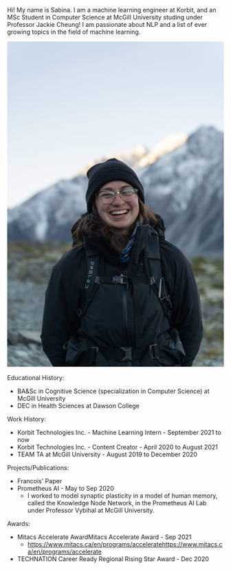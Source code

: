 Hi! My name is Sabina. I am a machine learning engineer at Korbit, and an MSc Student in Computer Science at McGill University studing under Professor Jackie Cheung! I am passionate about NLP and a list of ever growing topics in the field of machine learning.

![me](./images/profile.jpeg)

Educational History:
- BA&Sc in Cognitive Science (specialization in Computer Science) at McGill University 
- DEC in Health Sciences at Dawson College 

Work History:
- Korbit Technologies Inc. - Machine Learning Intern - September 2021 to now
- Korbit Technologies Inc. - Content Creator - April 2020 to August 2021
- TEAM TA at McGill University - August 2019 to December 2020

Projects/Publications:
- Francois' Paper
- Prometheus AI - May to Sep 2020
    - I worked to model synaptic plasticity in a model of human memory, called the Knowledge Node Network, in the Prometheus AI Lab under Professor Vybihal at McGill University.

Awards:
- Mitacs Accelerate AwardMitacs Accelerate Award - Sep 2021
    - https://www.mitacs.ca/en/programs/acceleratehttps://www.mitacs.ca/en/programs/accelerate
- TECHNATION Career Ready Regional Rising Star Award - Dec 2020

